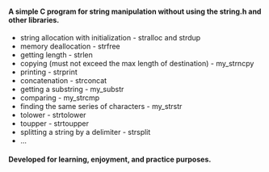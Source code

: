 #### A simple C program for string manipulation without using the string.h and other libraries. 
- string allocation with initialization - stralloc and strdup
- memory deallocation - strfree
- getting length - strlen
- copying (must not exceed the max length of destination) - my_strncpy
- printing - strprint
- concatenation - strconcat
- getting a substring - my_substr
- comparing - my_strcmp
- finding the same series of characters - my_strstr
- tolower - strtolower
- toupper - strtoupper
- splitting a string by a delimiter - strsplit
- ...
#### Developed for learning, enjoyment, and practice purposes.